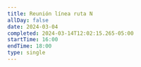 ```yaml
---
title: Reunión línea ruta N
allDay: false
date: 2024-03-04
completed: 2024-03-14T12:02:15.265-05:00
startTime: 16:00
endTime: 18:00
type: single
---
```


